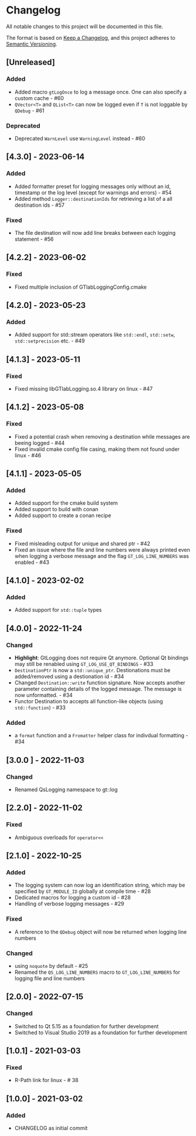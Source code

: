 # Changelog
All notable changes to this project will be documented in this file.

The format is based on [Keep a Changelog](https://keepachangelog.com/en/1.0.0/),
and this project adheres to [Semantic Versioning](https://semver.org/spec/v2.0.0.html).

## [Unreleased]
### Added
- Added macro `gtLogOnce` to log a message once. One can also specify a custom cache - #60
- `QVector<T>` and `QList<T>` can now be logged even if `T` is not loggable by `QDebug` - #61

### Deprecated
- Deprecated `WarnLevel` use `WarningLevel` instead - #60

## [4.3.0] - 2023-06-14
### Added
- Added formatter preset for logging messages only without an id, timestamp or the log level (except for warnings and errors) - #54
- Added method `Logger::destinationIds` for retrieving a list of a all destination ids - #57

### Fixed
- The file destination will now add line breaks between each logging statement - #56

## [4.2.2] - 2023-06-02
### Fixed
 - Fixed multiple inclusion of GTlabLoggingConfig.cmake

## [4.2.0] - 2023-05-23
### Added
- Added support for std::stream operators like `std::endl`, `std::setw`, `std::setprecision` etc. - #49

## [4.1.3] - 2023-05-11
### Fixed
- Fixed missing libGTlabLogging.so.4 library on linux - #47

## [4.1.2] - 2023-05-08
### Fixed
- Fixed a potential crash when removing a destination while messages are beeing logged - #44
- Fixed invalid cmake config file casing, making them not found under linux - #46

## [4.1.1] - 2023-05-05 
### Added
 - Added support for the cmake build system
 - Added support to build with conan
 - Added support to create a conan recipe
 
### Fixed
- Fixed misleading output for unique and shared ptr - #42
- Fixed an issue where the file and line numbers were always printed even when logging a verbose message and the flag `GT_LOG_LINE_NUMBERS` was enabled - #43

## [4.1.0] - 2023-02-02 
### Added
- Added support for `std::tuple` types

## [4.0.0] - 2022-11-24 
### Changed
- __Highlight__: GtLogging does not require Qt anymore. Optional Qt bindings may still be renabled using `GT_LOG_USE_QT_BINDINGS` - #33
- `DestinationPtr` is now a `std::unique_ptr`. Destionations must be added/removed using a destionation id - #34
- Changed `Destination::write` function signature. Now accepts another parameter containing details of the logged message. The message is now unformatted. - #34
- Functor Destination to accepts all function-like objects (using `std::function`) - #33

### Added
- a `format` function and a `Fromatter` helper class for indivdual formatting - #34

## [3.0.0 ] - 2022-11-03
### Changed
- Renamed QsLogging namespace to gt::log

## [2.2.0] - 2022-11-02
### Fixed
- Ambiguous overloads for `operator<<`

## [2.1.0] - 2022-10-25
### Added
- The logging system can now log an identification string, which may be specified by `GT_MODULE_ID` globally at compile time - #28
- Dedicated macros for logging a custom id - #28
- Handling of verbose logging messages - #29

### Fixed
- A reference to the `QDebug` object will now be returned when logging line numbers 

### Changed
- using  `noquote` by default - #25
- Renamed the `QS_LOG_LINE_NUMBERS` macro to `GT_LOG_LINE_NUMBERS` for logging file and line numbers

## [2.0.0] - 2022-07-15
### Changed
- Switched to Qt 5.15 as a foundation for further development
- Switched to Visual Studio 2019 as a foundation for further development

## [1.0.1] - 2021-03-03
### Fixed
- R-Path link for linux - # 38


## [1.0.0] - 2021-03-02
### Added
- CHANGELOG as initial commit
